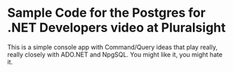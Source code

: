 Sample Code for the Postgres for .NET Developers video at Pluralsight
============

This is a simple console app with Command/Query ideas that play really, really closely with ADO.NET and NpgSQL. You might like it, you might hate it.
